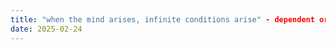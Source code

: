 ```yaml
---
title: "when the mind arises, infinite conditions arise" - dependent origination
date: 2025-02-24
---
```


